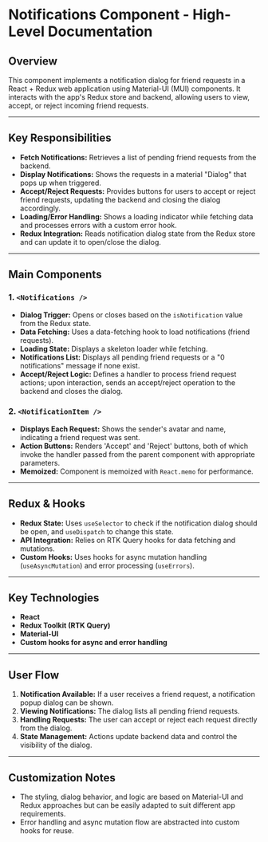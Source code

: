 # Notifications Component - High-Level Documentation

## Overview

This component implements a notification dialog for friend requests in a React + Redux web application using Material-UI (MUI) components. It interacts with the app's Redux store and backend, allowing users to view, accept, or reject incoming friend requests.

---

## Key Responsibilities

- **Fetch Notifications:** Retrieves a list of pending friend requests from the backend.
- **Display Notifications:** Shows the requests in a material "Dialog" that pops up when triggered.
- **Accept/Reject Requests:** Provides buttons for users to accept or reject friend requests, updating the backend and closing the dialog accordingly.
- **Loading/Error Handling:** Shows a loading indicator while fetching data and processes errors with a custom error hook.
- **Redux Integration:** Reads notification dialog state from the Redux store and can update it to open/close the dialog.

---

## Main Components

### 1. `<Notifications />`

- **Dialog Trigger:** Opens or closes based on the `isNotification` value from the Redux state.
- **Data Fetching:** Uses a data-fetching hook to load notifications (friend requests).
- **Loading State:** Displays a skeleton loader while fetching.
- **Notifications List:** Displays all pending friend requests or a "0 notifications" message if none exist.
- **Accept/Reject Logic:** Defines a handler to process friend request actions; upon interaction, sends an accept/reject operation to the backend and closes the dialog.

### 2. `<NotificationItem />`

- **Displays Each Request:** Shows the sender's avatar and name, indicating a friend request was sent.
- **Action Buttons:** Renders 'Accept' and 'Reject' buttons, both of which invoke the handler passed from the parent component with appropriate parameters.
- **Memoized:** Component is memoized with `React.memo` for performance.

---

## Redux & Hooks

- **Redux State:** Uses `useSelector` to check if the notification dialog should be open, and `useDispatch` to change this state.
- **API Integration:** Relies on RTK Query hooks for data fetching and mutations.
- **Custom Hooks:** Uses hooks for async mutation handling (`useAsyncMutation`) and error processing (`useErrors`).

---

## Key Technologies

- **React**
- **Redux Toolkit (RTK Query)**
- **Material-UI**
- **Custom hooks for async and error handling**

---

## User Flow

1. **Notification Available:** If a user receives a friend request, a notification popup dialog can be shown.
2. **Viewing Notifications:** The dialog lists all pending friend requests.
3. **Handling Requests:** The user can accept or reject each request directly from the dialog.
4. **State Management:** Actions update backend data and control the visibility of the dialog.

---

## Customization Notes

- The styling, dialog behavior, and logic are based on Material-UI and Redux approaches but can be easily adapted to suit different app requirements.
- Error handling and async mutation flow are abstracted into custom hooks for reuse.